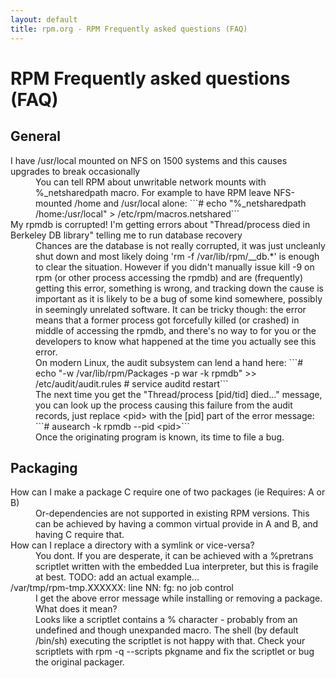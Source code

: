 ```yaml
---
layout: default
title: rpm.org - RPM Frequently asked questions (FAQ)
---
```

# RPM Frequently asked questions (FAQ)

## General
<dl>
<dt>I have /usr/local mounted on NFS on 1500 systems and this causes upgrades to break occasionally</dt>
<dd>You can tell RPM about unwritable network mounts with %_netsharedpath macro. For example to have RPM leave NFS-mounted /home and /usr/local alone:
```# echo "%_netsharedpath /home:/usr/local" > /etc/rpm/macros.netshared```</dd>
<dt>My rpmdb is corrupted! I'm getting errors about "Thread/process died in Berkeley DB library" telling me to run database recovery</dt>
<dd>Chances are the database is not really corrupted, it was just uncleanly shut down and most likely doing 'rm -f /var/lib/rpm/__db.*' is enough to clear the situation. However if you didn't manually issue kill -9 on rpm (or other process accessing the rpmdb) and are (frequently) getting this error, something is wrong, and tracking down the cause is important as it is likely to be a bug of some kind somewhere, possibly in seemingly unrelated software. It can be tricky though: the error means that a former process got forcefully killed (or crashed) in middle of accessing the rpmdb, and there's no way to for you or the developers to know what happened at the time you actually see this error.</dd>
<dd>On modern Linux, the audit subsystem can lend a hand here:
```# echo "-w /var/lib/rpm/Packages -p war -k rpmdb" >> /etc/audit/audit.rules
# service auditd restart```</dd>
<dd>The next time you get the "Thread/process [pid/tid] died..." message, you can look up the process causing this failure from the audit records, just replace &lt;pid&gt; with the [pid] part of the error message:
```# ausearch -k rpmdb --pid &lt;pid&gt;```</dd>
<dd>Once the originating program is known, its time to file a bug.</dd>
</dl>


## Packaging

<dl>
<dt>How can I make a package C require one of two packages (ie Requires: A or B)</dt>
<dd>Or-dependencies are not supported in existing RPM versions. This can be achieved by having a common virtual provide in A and B, and having C require that.</dd>

<dt>How can I replace a directory with a symlink or vice-versa?</dt>
<dd>You dont. If you are desperate, it can be achieved with a %pretrans scriptlet written with the embedded Lua interpreter, but this is fragile at best. TODO: add an actual example...</dd>

<dt>/var/tmp/rpm-tmp.XXXXXX: line NN: fg: no job control</dt>
<dd>I get the above error message while installing or removing a package. What does it mean?</dd>

<dd>Looks like a scriptlet contains a % character - probably from an undefined and though unexpanded macro. The shell (by default /bin/sh) executing the scriptlet is not happy with that. Check your scriptlets with rpm -q --scripts pkgname and fix the scriptlet or bug the original packager. </dd>
</dl>
